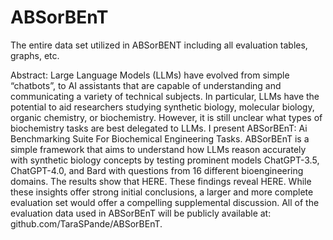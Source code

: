 # ABSorBEnT

The entire data set utilized in ABSorBENT including all evaluation tables, graphs, etc.

Abstract: 
Large Language Models (LLMs) have evolved from simple “chatbots”, to AI assistants that are capable of understanding and communicating a variety of technical subjects. In particular, LLMs have the potential to aid researchers studying synthetic biology, molecular biology, organic chemistry, or biochemistry. However, it is still unclear what types of biochemistry tasks are best delegated to LLMs. I present ABSorBEnT: Ai Benchmarking Suite For Biochemical Engineering Tasks. ABSorBEnT is a simple framework that aims to understand how LLMs reason accurately with synthetic biology concepts by testing prominent models ChatGPT-3.5, ChatGPT-4.0, and Bard with questions from 16 different bioengineering domains. The results show that
HERE. These findings reveal HERE. While these insights offer strong initial conclusions, a larger and more complete evaluation set would offer a compelling supplemental discussion. All of the evaluation data used in ABSorBEnT will be publicly available at: github.com/TaraSPande/ABSorBEnT.
